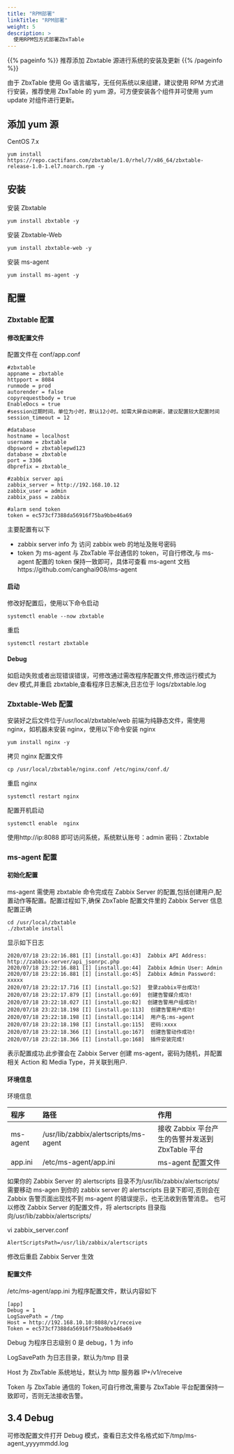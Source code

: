 ```yaml
---
title: "RPM部署"
linkTitle: "RPM部署"
weight: 5
description: >
  使用RPM包方式部署ZbxTable
---
```


{{% pageinfo %}}
推荐添加 Zbxtable 源进行系统的安装及更新
{{% /pageinfo %}}

由于 ZbxTable 使用 Go 语言编写，无任何系统以来组建，建议使用 RPM 方式进行安装，推荐使用 ZbxTable 的 yum 源，可方便安装各个组件并可使用 yum update 对组件进行更新。

## 添加 yum 源

CentOS 7.x

```
yum install https://repo.cactifans.com/zbxtable/1.0/rhel/7/x86_64/zbxtable-release-1.0-1.el7.noarch.rpm -y
```

## 安装

安装 Zbxtable

```
yum install zbxtable -y
```

安装 Zbxtable-Web

```
yum install zbxtable-web -y
```

安装 ms-agent

```
yum install ms-agent -y
```

## 配置

### Zbxtable 配置

#### 修改配置文件

配置文件在 conf/app.conf

```
#zbxtable
appname = zbxtable
httpport = 8084
runmode = prod
autorender = false
copyrequestbody = true
EnableDocs = true
#session过期时间，单位为小时，默认12小时。如需大屏自动刷新，建议配置较大配置时间
session_timeout = 12

#database
hostname = localhost
username = zbxtable
dbpsword = zbxtablepwd123
database = zbxtable
port = 3306
dbprefix = zbxtable_

#zabbix server api
zabbix_server = http://192.168.10.12
zabbix_user = admin
zabbix_pass = zabbix

#alarm send token
token = ec573cf7388da56916f75ba9bbe46a69
```

主要配置有以下

- zabbix server info 为 访问 zabbix web 的地址及账号密码
- token 为 ms-agent 与 ZbxTable 平台通信的 token，可自行修改,与 ms-agent 配置的 token 保持一致即可，具体可查看 ms-agent 文档https://github.com/canghai908/ms-agent

#### 启动

修改好配置后，使用以下命令启动

```
systemctl enable --now zbxtable
```

重启

```
systemctl restart zbxtable
```

#### Debug

如启动失败或者出现错误错误，可修改通过需改程序配置文件,修改运行模式为 dev 模式,并重启 zbxtable,查看程序日志解决,日志位于 logs/zbxtable.log

### Zbxtable-Web 配置

安装好之后文件位于/usr/local/zbxtable/web
前端为纯静态文件，需使用 nginx，如机器未安装 nginx，使用以下命令安装 nginx

```
yum install nginx -y
```

拷贝 nginx 配置文件

```
cp /usr/local/zbxtable/nginx.conf /etc/nginx/conf.d/
```

重启 nginx

```
systemctl restart nginx
```

配置开机启动

```
systemctl enable  nginx
```

使用http://ip:8088 即可访问系统，系统默认账号：admin 密码：Zbxtable

### ms-agent 配置

#### 初始化配置

ms-agent 需使用 zbxtable 命令完成在 Zabbix Server 的配置,包括创建用户,配置动作等配置。配置过程如下,确保 ZbxTable 配置文件里的 Zabbix Server 信息配置正确

```
cd /usr/local/zbxtable
./zbxtable install
```

显示如下日志

```
2020/07/18 23:22:16.881 [I] [install.go:43]  Zabbix API Address: http://zabbix-server/api_jsonrpc.php
2020/07/18 23:22:16.881 [I] [install.go:44]  Zabbix Admin User: Admin
2020/07/18 23:22:16.881 [I] [install.go:45]  Zabbix Admin Password: xxxxx
2020/07/18 23:22:17.716 [I] [install.go:52]  登录zabbix平台成功!
2020/07/18 23:22:17.879 [I] [install.go:69]  创建告警媒介成功!
2020/07/18 23:22:18.027 [I] [install.go:82]  创建告警用户组成功!
2020/07/18 23:22:18.198 [I] [install.go:113]  创建告警用户成功!
2020/07/18 23:22:18.198 [I] [install.go:114]  用户名:ms-agent
2020/07/18 23:22:18.198 [I] [install.go:115]  密码:xxxx
2020/07/18 23:22:18.366 [I] [install.go:167]  创建告警动作成功!
2020/07/18 23:22:18.366 [I] [install.go:168]  插件安装完成!
```

表示配置成功.此步骤会在 Zabbix Server 创建 ms-agent，密码为随机，并配置相关 Action 和 Media Type，并关联到用户.

#### 环境信息

环境信息

| 程序     | 路径                                  | 作用                                             |
| :------- | :------------------------------------ | :----------------------------------------------- |
| ms-agent | /usr/lib/zabbix/alertscripts/ms-agent | 接收 Zabbix 平台产生的告警并发送到 ZbxTable 平台 |
| app.ini  | /etc/ms-agent/app.ini                 | ms-agent 配置文件                                |

如果你的 Zabbix Server 的 alertscripts 目录不为/usr/lib/zabbix/alertscripts/ 需要移动 ms-agen 到你的 zabbix server 的 alertscripts 目录下即可,否则会在 Zabbix 告警页面出现找不到 ms-agent 的错误提示，也无法收到告警消息。
也可以修改 Zabbix Server 的配置文件，将 alertscripts 目录指向/usr/lib/zabbix/alertscripts/

vi zabbix_server.conf

```
AlertScriptsPath=/usr/lib/zabbix/alertscripts
```

修改后重启 Zabbix Server 生效

#### 配置文件

/etc/ms-agent/app.ini 为程序配置文件，默认内容如下

```
[app]
Debug = 1
LogSavePath = /tmp
Host = http://192.168.10.10:8088/v1/receive
Token = ec573cf7388da56916f75ba9bbe46a69
```

Debug 为程序日志级别 0 是 debug，1 为 info

LogSavePath 为日志目录，默认为/tmp 目录

Host 为 ZbxTable 系统地址，默认为 http 服务器 IP+/v1/receive

Token 与 ZbxTable 通信的 Token,可自行修改,需要与 ZbxTable 平台配置保持一致即可，否则无法接收告警。

## 3.4 Debug

可修改配置文件打开 Debug 模式，查看日志文件名格式如下/tmp/ms-agent_yyyymmdd.log

